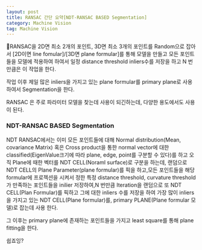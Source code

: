 ```yaml
---
layout: post
title: RANSAC 간단 요약[NDT-RANSAC BASED Segmentation]
category: Machine Vision
tag: Machine Vision
---
```


RANSAC을 2D면 최소 2개의 포인트, 3D면 최소 3개의 포인트를 Random으로 잡아서 [2D이면 line fomular]/[3D면 plane formular]를 통해 모델을 만들고 모든 포인트들을 모델에 적용하여 하여서 일정 distance threshold  inliers수를 저장을 하고 N 번만큼은 이 작업을 한다.

작업 이후 제일 많은 inliers을 가지고 있는 plane formular를 primary plane로 사용하여서 Segmentation을 한다.

RANSAC 은 주로 파라미터 모델을 찾는데 사용이 되긴하는데, 다양한 용도에서도 사용이 된다.

### NDT-RANSAC BASED Segmentation

NDT RANSAC에서는 이미 모든 포인트들에 대해 Normal distribution(Mean, covariance Matrix) 혹은 Cross product을 통한 normal vector에 대한 classified(EigenValue크기에 따라 plane, edge, point를 구분할 수 있다)를 하고 오직 Plane에 때한 벡터를 NDT CELL(Noraml surface)로 구분을 하는데, 랜덤으로 NDT CELL의 Plane Parameter(plane formular)를 픽을 하고,모든 포인트들을 해당 formular에 프로젝션을 시켜서 정한 특정 distance threshold, curvature threshold가 만족하는 포인트들을 inilier 저장하여,N 번만큼 Iteration을 랜덤으로 또 NDT CELL(Plan Formular)를 픽하고 그에 대한 inliers 수를 저장을 하여 가장 많이 inliers을 가지고 있는 NDT CELL(Plane formular)를, primary PLANE(Plane formular 모델)로 잡는데 사용 한다.

그 이후는 primary plane에 존재하는 포인트들을 가지고 least square를 통해 plane fitting을 한다.

쉽죠잉?
